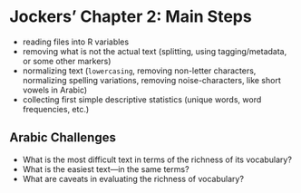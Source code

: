 # Jockers’ Chapter 2: Main Steps

- reading files into R variables
- removing what is not the actual text (splitting, using tagging/metadata, or some other markers)
- normalizing text (`lowercasing`, removing non-letter characters, normalizing spelling variations, removing noise-characters, like short vowels in Arabic)
- collecting first simple descriptive statistics (unique words, word frequencies, etc.)

## Arabic Challenges

- What is the most difficult text in terms of the richness of its vocabulary?
- What is the easiest text—in the same terms?
- What are caveats in evaluating the richness of vocabulary?